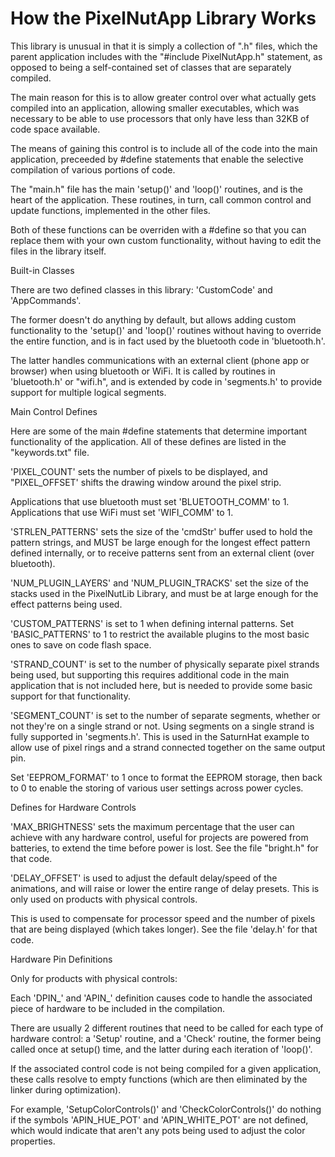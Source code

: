 How the PixelNutApp Library Works
===============================================================

This library is unusual in that it is simply a collection of ".h" files, which the parent application includes with the "#include PixelNutApp.h" statement, as opposed to being a self-contained set of classes that are separately compiled.

The main reason for this is to allow greater control over what actually gets compiled into an application, allowing smaller executables, which was necessary to be able to use processors that only have less than 32KB of code space available.

The means of gaining this control is to include all of the code into the main application, preceeded by #define statements that enable the selective compilation of various portions of code.

The "main.h" file has the main 'setup()' and 'loop()' routines, and is the heart of the application. These routines, in turn, call common control and update functions, implemented in the other files.

Both of these functions can be overriden with a #define so that you can replace them with your own custom functionality, without having to edit the files in the library itself.


Built-in Classes

There are two defined classes in this library: 'CustomCode' and 'AppCommands'.

The former doesn't do anything by default, but allows adding custom functionality to the 'setup()' and 'loop()' routines without having to override the entire function, and is in fact used by the bluetooth code in 'bluetooth.h'.

The latter handles communications with an external client (phone app or browser) when using bluetooth or WiFi. It is called by routines in 'bluetooth.h' or "wifi.h", and is extended by code in 'segments.h' to provide support for multiple logical segments.


Main Control Defines

Here are some of the main #define statements that determine important functionality of the application. All of these defines are listed in the "keywords.txt" file.

'PIXEL_COUNT' sets the number of pixels to be displayed, and "PIXEL_OFFSET' shifts the drawing window around the pixel strip.

Applications that use bluetooth must set 'BLUETOOTH_COMM' to 1. Applications that use WiFi must set 'WIFI_COMM' to 1.

'STRLEN_PATTERNS' sets the size of the 'cmdStr' buffer used to hold the pattern strings, and MUST be large enough for the longest effect pattern defined internally, or to receive patterns sent from an external client (over bluetooth).

'NUM_PLUGIN_LAYERS' and 'NUM_PLUGIN_TRACKS' set the size of the stacks used in the PixelNutLib Library, and must be at large enough for the effect patterns being used.

'CUSTOM_PATTERNS' is set to 1 when defining internal patterns. Set 'BASIC_PATTERNS' to 1 to restrict the available plugins to the most basic ones to save on code flash space.

'STRAND_COUNT' is set to the number of physically separate pixel strands being used, but supporting this requires additional code in the main application that is not included here, but is needed to provide some basic support for that functionality.

'SEGMENT_COUNT' is set to the number of separate segments, whether or not they're on a single strand or not. Using segments on a single strand is fully supported in 'segments.h'. This is used in the SaturnHat example to allow use of pixel rings and a strand connected together on the same output pin.

Set 'EEPROM_FORMAT' to 1 once to format the EEPROM storage, then back to 0 to enable the storing of various user settings across power cycles.


Defines for Hardware Controls

'MAX_BRIGHTNESS' sets the maximum percentage that the user can achieve with any hardware control, useful for projects are powered from batteries, to extend the time before power is lost. See the file "bright.h" for that code.

'DELAY_OFFSET' is used to adjust the default delay/speed of the animations, and will raise or lower the entire range of delay presets. This is only used on products with physical controls.

This is used to compensate for processor speed and the number of pixels that are being displayed (which takes longer). See the file 'delay.h' for that code.


Hardware Pin Definitions

Only for products with physical controls:

Each 'DPIN_' and 'APIN_' definition causes code to handle the associated piece of hardware to be included in the compilation.

There are usually 2 different routines that need to be called for each type of hardware control: a 'Setup' routine, and a 'Check' routine, the former being called once at setup() time, and the latter during each iteration of 'loop()'.

If the associated control code is not being compiled for a given application, these calls resolve to empty functions (which are then eliminated by the linker during optimization).

For example, 'SetupColorControls()' and 'CheckColorControls()' do nothing if the symbols 'APIN_HUE_POT' and 'APIN_WHITE_POT' are not defined, which would indicate that aren't any pots being used to adjust the color properties.
